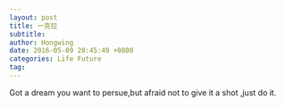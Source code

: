```yaml
---
layout: post
title: 一克拉
subtitle: 
author: Hongwing
date: 2016-05-09 20:45:49 +0800
categories: Life Future
tag: 
---
```

Got a dream you want to persue,but afraid not to give it a shot ,just do it.
